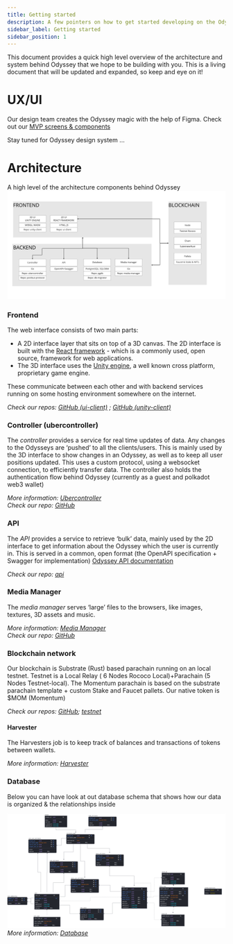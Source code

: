 ```yaml
---
title: Getting started
description: A few pointers on how to get started developing on the Odyssey stack.
sidebar_label: Getting started
sidebar_position: 1
---
```

This document provides a quick high level overview of the architecture and system behind Odyssey that we hope to be building with you. This is a living document that will be updated and expanded, so keep and eye on it!

#  UX/UI
Our design team creates the Odyssey magic with the help of Figma. Check out our [MVP screens & components](https://www.figma.com/file/ThjIFEkvWGdAqrsb08t5Xz/Momentum-3.0-Design-System?node-id=334%3A15178&t=siREax3Pqbkgt7vi-0)

Stay tuned for Odyssey design system ... 

# Architecture 
A high level of the architecture components behind Odyssey 
![Odyssey database schema](img/system.jpg)

### Frontend
The web interface consists of two main parts: 
- A 2D interface layer that sits on top of a 3D canvas. The 2D interface is built with the  [React framework](https://reactjs.org/)  - which is a commonly used, open source, framework for web applications. 
- The 3D interface uses the [Unity engine](https://unity.com/), a well known cross platform, proprietary game engine.

These communicate between each other and with backend services running on some hosting environment somewhere on the internet. 

*Check our repos: [GitHub (ui-client)](https://github.com/momentum-xyz/ui-client) ;  [GitHub (unity-client)](https://github.com/momentum-xyz/unity-client)*

### Controller (ubercontroller)
The _controller_ provides a service for real time updates of data. Any changes to the Odysseys are ‘pushed’ to all the clients/users. This is mainly used by the 3D interface to show changes in an Odyssey, as well as to keep all user positions updated. This uses a custom protocol, using a websocket connection, to efficiently transfer data. The controller also holds the authentication flow behind Odyssey (currently as a guest and polkadot web3 wallet)

*More information: [Ubercontroller](ubercontroller.md)* </br>
*Check our repo: [GitHub](https://github.com/momentum-xyz/ubercontroller)*

### API
The _API_ provides a service to retrieve ‘bulk’ data, mainly used by the 2D interface to get information about the Odyssey which the user is currently in. This is served in a common, open format (the OpenAPI specification + Swagger for implementation) [Odyssey API documentation](https://discover.odyssey.org/api/develop/)

*Check our repo: [api]([https://github.com/momentum-xyz/ui-client](https://github.com/momentum-xyz/ui-client/tree/develop/packages/app/src/api))*

### Media Manager
The _media manager_ serves ‘large’ files to the browsers, like images, textures, 3D assets and music.

*More information: [Media Manager](media-manager.md)* </br>
*Check our repo: [GitHub](https://github.com/momentum-xyz/media-manager)*


### Blockchain network
Our blockchain is Substrate (Rust) based parachain running on an local testnet. Testnet is a Local Relay ( 6 Nodes Rococo Local)+Parachain (5 Nodes Testnet-local). The Momentum parachain is based on the substrate parachain template + custom Stake and Faucet pallets. Our native token is $MOM (Momentum)

*Check our repos: [GitHub](https://github.com/momentum-xyz/drive); [testnet](https://github.com/momentum-xyz/drive_server)*

#### Harvester
The Harvesters job is to keep track of balances and transactions of tokens between wallets.

*More information: [Harvester](harvester.md)*

### Database
Below you can have look at out database schema that shows how our data is organized & the relationships inside

![Odyssey database schema](img/db_schema.png)
*More information: [Database](database-tables.md)*

